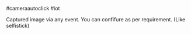 #cameraautoclick #iot

Captured image via any event.
You can confifure as per requirement. (Like selfistick)
